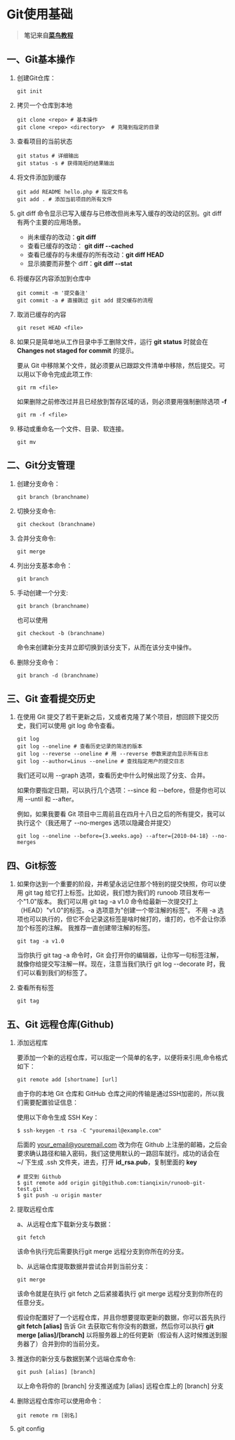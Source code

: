 # Git使用基础

> **笔记来自[菜鸟教程](<https://www.runoob.com/git/git-basic-operations.html>)**

## 一、Git基本操作

1. 创建Git仓库：

   ```shell
   git init
   ```

2. 拷贝一个仓库到本地

   ```shell
   git clone <repo> # 基本操作
   git clone <repo> <directory>  # 克隆到指定的目录
   ```

3. 查看项目的当前状态

   ```shell
   git status # 详细输出
   git status -s # 获得简短的结果输出
   ```

4. 将文件添加到缓存

   ```shell
   git add README hello.php # 指定文件名
   git add . # 添加当前项目的所有文件
   ```

5. git diff 命令显示已写入缓存与已修改但尚未写入缓存的改动的区别。git diff 有两个主要的应用场景。

   - 尚未缓存的改动：**git diff**
   - 查看已缓存的改动： **git diff --cached**
   - 查看已缓存的与未缓存的所有改动：**git diff HEAD**
   - 显示摘要而非整个 diff：**git diff --stat**

6. 将缓存区内容添加到仓库中

   ```shell
   git commit -m '提交备注'
   git commit -a # 直接跳过 git add 提交缓存的流程
   ```

7. 取消已缓存的内容

   ```shell
   git reset HEAD <file>
   ```

8. 如果只是简单地从工作目录中手工删除文件，运行 **git status** 时就会在 **Changes not staged for commit** 的提示。

   要从 Git 中移除某个文件，就必须要从已跟踪文件清单中移除，然后提交。可以用以下命令完成此项工作:

   ```shell
   git rm <file>
   ```

   如果删除之前修改过并且已经放到暂存区域的话，则必须要用强制删除选项 **-f**

   ```shell
   git rm -f <file>
   ```

9. 移动或重命名一个文件、目录、软连接。

   ```shell
   git mv
   ```

## 二、Git分支管理

1. 创建分支命令：

   ```shell
   git branch (branchname)
   ```

2. 切换分支命令:

   ```shell
   git checkout (branchname)
   ```

3. 合并分支命令:

   ```shell
   git merge
   ```

4. 列出分支基本命令：

   ```shell
   git branch
   ```

5. 手动创建一个分支:

   ```shell
   git branch (branchname)
   ```

   也可以使用 

   ```shell
   git checkout -b (branchname) 
   ```

   命令来创建新分支并立即切换到该分支下，从而在该分支中操作。

6. 删除分支命令：

   ```shell
   git branch -d (branchname)
   ```

## 三、Git 查看提交历史

1. 在使用 Git 提交了若干更新之后，又或者克隆了某个项目，想回顾下提交历史，我们可以使用 git log 命令查看。

   ```shell
   git log
   git log --oneline # 查看历史记录的简洁的版本
   git log --reverse --oneline # 用 --reverse 参数来逆向显示所有日志
   git log --author=Linus --oneline # 查找指定用户的提交日志
   ```

   我们还可以用 --graph 选项，查看历史中什么时候出现了分支、合并。

   如果你要指定日期，可以执行几个选项：--since 和 --before，但是你也可以用 --until 和 --after。

   例如，如果我要看 Git 项目中三周前且在四月十八日之后的所有提交，我可以执行这个（我还用了 --no-merges 选项以隐藏合并提交）

   ```shell
   git log --oneline --before={3.weeks.ago} --after={2010-04-18} --no-merges
   ```

## 四、Git标签

1. 如果你达到一个重要的阶段，并希望永远记住那个特别的提交快照，你可以使用 git tag 给它打上标签。比如说，我们想为我们的 runoob 项目发布一个"1.0"版本。 我们可以用 git tag -a v1.0 命令给最新一次提交打上（HEAD）"v1.0"的标签。-a 选项意为"创建一个带注解的标签"。 不用 -a 选项也可以执行的，但它不会记录这标签是啥时候打的，谁打的，也不会让你添加个标签的注解。 我推荐一直创建带注解的标签。

   ```shell
   git tag -a v1.0 
   ```

   当你执行 git tag -a 命令时，Git 会打开你的编辑器，让你写一句标签注解，就像你给提交写注解一样。现在，注意当我们执行 git log --decorate 时，我们可以看到我们的标签了。

2. 查看所有标签

   ```shell
   git tag
   ```

## 五、Git 远程仓库(Github)

1. 添加远程库

   要添加一个新的远程仓库，可以指定一个简单的名字，以便将来引用,命令格式如下：

   ```shell
   git remote add [shortname] [url]
   ```

   由于你的本地 Git 仓库和 GitHub 仓库之间的传输是通过SSH加密的，所以我们需要配置验证信息：

   使用以下命令生成 SSH Key：

   ```shell
   $ ssh-keygen -t rsa -C "youremail@example.com"
   ```

   后面的 your_email@youremail.com 改为你在 Github 上注册的邮箱，之后会要求确认路径和输入密码，我们这使用默认的一路回车就行。成功的话会在 ~/ 下生成 .ssh 文件夹，进去，打开 **id_rsa.pub**，复制里面的 **key**

   ```shell
   # 提交到 Github
   $ git remote add origin git@github.com:tianqixin/runoob-git-test.git
   $ git push -u origin master
   ```

2. 提取远程仓库

   a、从远程仓库下载新分支与数据：

   ```shell
   git fetch
   ```

   该命令执行完后需要执行git merge 远程分支到你所在的分支。

   b、从远端仓库提取数据并尝试合并到当前分支：

   ```shell
   git merge
   ```

   该命令就是在执行 git fetch 之后紧接着执行 git merge 远程分支到你所在的任意分支。

   假设你配置好了一个远程仓库，并且你想要提取更新的数据，你可以首先执行 **git fetch [alias]** 告诉 Git 去获取它有你没有的数据，然后你可以执行 **git merge [alias]/[branch]** 以将服务器上的任何更新（假设有人这时候推送到服务器了）合并到你的当前分支。

3. 推送你的新分支与数据到某个远端仓库命令:

   ```shell
   git push [alias] [branch]
   ```

   以上命令将你的 [branch] 分支推送成为 [alias] 远程仓库上的 [branch] 分支

4. 删除远程仓库你可以使用命令：

   ```shell
   git remote rm [别名]
   ```

5. git config

